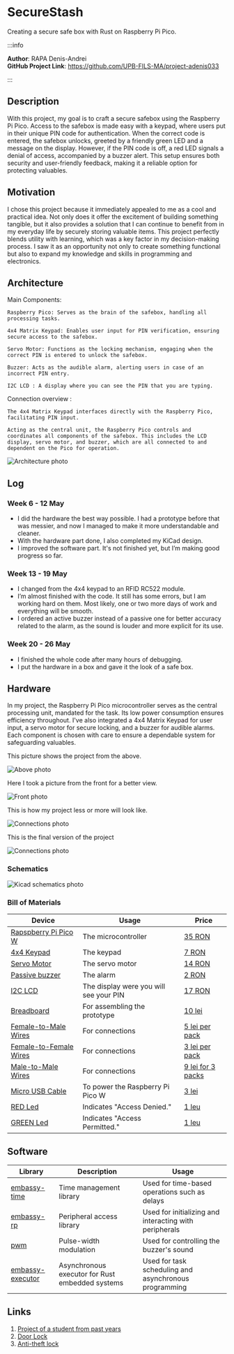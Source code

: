 # SecureStash

Creating a secure safe box with Rust on Raspberry Pi Pico.

:::info 

**Author**: RAPA Denis-Andrei \
**GitHub Project Link**: https://github.com/UPB-FILS-MA/project-adenis033

:::

## Description

With this project, my goal is to craft a secure safebox using the Raspberry Pi Pico. Access to the safebox is made easy with a keypad, where users put in their unique PIN code for authentication. When the correct code is entered, the safebox unlocks, greeted by a friendly green LED and a message on the display. However, if the PIN code is off, a red LED signals a denial of access, accompanied by a buzzer alert. This setup ensures both security and user-friendly feedback, making it a reliable option for protecting valuables.

## Motivation

I chose this project because it immediately appealed to me as a cool and practical idea. Not only does it offer the excitement of building something tangible, but it also provides a solution that I can continue to benefit from in my everyday life by securely storing valuable items. This project perfectly blends utility with learning, which was a key factor in my decision-making process. I saw it as an opportunity not only to create something functional but also to expand my knowledge and skills in programming and electronics.

## Architecture 

Main Components:

    Raspberry Pico: Serves as the brain of the safebox, handling all processing tasks.
    
    4x4 Matrix Keypad: Enables user input for PIN verification, ensuring secure access to the safebox.
    
    Servo Motor: Functions as the locking mechanism, engaging when the correct PIN is entered to unlock the safebox.
    
    Buzzer: Acts as the audible alarm, alerting users in case of an incorrect PIN entry.

    I2C LCD : A display where you can see the PIN that you are typing.

Connection overview : 

    The 4x4 Matrix Keypad interfaces directly with the Raspberry Pico, facilitating PIN input.
    
    Acting as the central unit, the Raspberry Pico controls and coordinates all components of the safebox. This includes the LCD display, servo motor, and buzzer, which are all connected to and dependent on the Pico for operation.

![Architecture photo](./Architecture.png)


## Log

<!-- write every week your progress here -->

### Week 6 - 12 May

- I did the hardware the best way possible. I had a prototype before that was messier, and now I managed to make it more understandable and cleaner.
- With the hardware part done, I also completed my KiCad design.
- I improved the software part. It's not finished yet, but I’m making good progress so far.

### Week 13 - 19 May

- I changed from the 4x4 keypad to an RFID RC522 module.
- I’m almost finished with the code. It still has some errors, but I am working hard on them. Most likely, one or two more days of work and everything will be smooth.
- I ordered an active buzzer instead of a passive one for better accuracy related to the alarm, as the sound is louder and more explicit for its use.

### Week 20 - 26 May

- I finished the whole code after many hours of debugging.
- I put the hardware in a box and gave it the look of a safe box.

## Hardware

In my project, the Raspberry Pi Pico microcontroller serves as the central processing unit, mandated for the task. Its low power consumption ensures efficiency throughout. I've also integrated a 4x4 Matrix Keypad for user input, a servo motor for secure locking, and a buzzer for audible alarms. Each component is chosen with care to ensure a dependable system for safeguarding valuables.


This picture shows the project from the above.

![Above photo](./Above.jpeg)

Here I took a picture from the front for a better view.

![Front photo](./Front.jpeg)

This is how my project less or more will look like.

![Connections photo](./Connections.jpeg)

This is the final version of the project

![Connections photo](./poza.jpg)


### Schematics

![Kicad schematics photo](./KiCad_schematic.png)


### Bill of Materials

<!-- Fill out this table with all the hardware components that you might need.

The format is 
```
| [Device](link://to/device) | This is used ... | [price](link://to/store) |

```

-->

| Device | Usage | Price |
|--------|--------|-------|
| [Rapspberry Pi Pico W](https://www.raspberrypi.com/documentation/microcontrollers/raspberry-pi-pico.html) | The microcontroller | [35 RON](https://www.optimusdigital.ro/en/raspberry-pi-boards/12394-raspberry-pi-pico-w.html) |
| [4x4 Keypad](https://cdn.sparkfun.com/assets/f/f/a/5/0/DS-16038.pdf) | The keypad | [7 RON](https://www.optimusdigital.ro/en/touch-sensors/470-4x4-matrix-keyboard-with-female-pin-connector.html) |
| [Servo Motor](http://www.ee.ic.ac.uk/pcheung/teaching/DE1_EE/stores/sg90_datasheet.pdf) | The servo motor | [14 RON](https://www.optimusdigital.ro/en/servomotors/26-sg90-micro-servo-motor.html?search_query=servo+motor&results=196) |
| [Passive buzzer](https://components101.com/sites/default/files/component_datasheet/Buzzer%20Datasheet.pdf) | The alarm | [2 RON](https://www.optimusdigital.ro/en/buzzers/634-5v-passive-buzzer.html) |
| [I2C LCD](https://www.handsontec.com/dataspecs/module/I2C_1602_LCD.pdf) | The display were you will see your PIN | [17 RON](https://www.optimusdigital.ro/en/lcds/2894-1602-lcd-with-i2c-interface-and-blue-backlight.html) |
| [Breadboard](https://www.optimusdigital.ro/en/breadboards/8-breadboard-hq-830-points.html) | For assembling the prototype | [10 lei](https://www.optimusdigital.ro/en/breadboards/8-breadboard-hq-830-points.html) |
| [Female-to-Male Wires](https://ardushop.ro/ro/electronica/23-40-x-dupont-cables-female-male-10cm.html?search_query=fire&results=203) | For connections | [5 lei per pack](https://ardushop.ro/ro/electronica/23-40-x-dupont-cables-female-male-10cm.html?search_query=fire&results=203) |
| [Female-to-Female Wires](https://www.optimusdigital.ro/en/wires-with-connectors/880-fire-colorate-mama-mama-10p-10-cm.html?search_query=wires&results=565) | For connections | [3 lei per pack](https://www.optimusdigital.ro/en/wires-with-connectors/880-fire-colorate-mama-mama-10p-10-cm.html?search_query=wires&results=565) |
| [Male-to-Male Wires](https://www.optimusdigital.ro/en/wires-with-connectors/885-wires-male-male-10p-10cm.html?search_query=wires&results=565) | For connections | [9 lei for 3 packs](https://www.optimusdigital.ro/en/wires-with-connectors/885-wires-male-male-10p-10cm.html?search_query=wires&results=565) |
| [Micro USB Cable](https://www.optimusdigital.ro/en/usb-cables/4576-cablu-albastru-micro-usb.html?search_query=usb+to+micro+usb&results=516) | To power the Raspberry Pi Pico W | [3 lei](https://www.optimusdigital.ro/en/usb-cables/4576-cablu-albastru-micro-usb.html?search_query=usb+to+micro+usb&results=516) |
| [RED Led](https://www.farnell.com/datasheets/1498852.pdf) | Indicates "Access Denied."  | [1 leu](https://www.optimusdigital.ro/en/leds/29-5-mm-red-led-with-difused-lens.html?search_query=led&results=2179) |
| [GREEN Led](https://www.farnell.com/datasheets/1498852.pdf) | Indicates "Access Permitted." | [1 leu](https://www.optimusdigital.ro/en/leds/697-led-verde-de-3-mm-cu-lentile-difuze.html) |

## Software

| Library | Description | Usage |
|---------|-------------|-------|
|[embassy-time](https://embassy.dev/book/dev/time_keeping.html)|Time management library  |Used for time-based operations such as delays |
|[embassy-rp](https://docs.embassy.dev/embassy-rp/git/rp2040/index.html)| Peripheral access library |Used for initializing and interacting with peripherals |
|[pwm](https://docs.embassy.dev/embassy-nrf/git/nrf52840/pwm/index.html)|Pulse-width modulation |Used for controlling the buzzer's sound |
|[embassy-executor](https://docs.embassy.dev/embassy-executor/git/std/index.html)|Asynchronous executor for Rust embedded systems| Used for task scheduling and asynchronous programming|

## Links

<!-- Add a few links that inspired you and that you think you will use for your project -->

1. [Project of a student from past years](https://ocw.cs.pub.ro/courses/pm/prj2022/arosca/rfid-lock)
2. [Door Lock](https://www.youtube.com/watch?v=kGyQS3B1IwU&t=19s&ab_channel=SriTuHobby)
3. [Anti-theft lock](https://www.youtube.com/watch?v=Jg0W165iHYk&t=32s&ab_channel=svsembedded)
